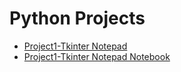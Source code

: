 # Python Projects
- [Project1-Tkinter Notepad](Project1-TkinterNotepad.md)
- [Project1-Tkinter Notepad Notebook](Project1-TkinterNotepad.ipynb)
